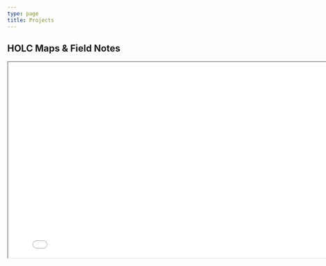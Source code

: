 ```yaml
---
type: page
title: Projects
---
```



## HOLC Maps & Field Notes
<iframe src="holc_map.html"
        width="800"
        height="450">
        </iframe>       

